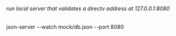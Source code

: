 ###### run local server that validates a directv address at 127.0.0.1:8080

json-server --watch mock/db.json --port 8080


 




